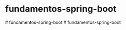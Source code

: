 # fundamentos-spring-boot
#   f u n d a m e n t o s - s p r i n g - b o o t  
 #   f u n d a m e n t o s - s p r i n g - b o o t  
 